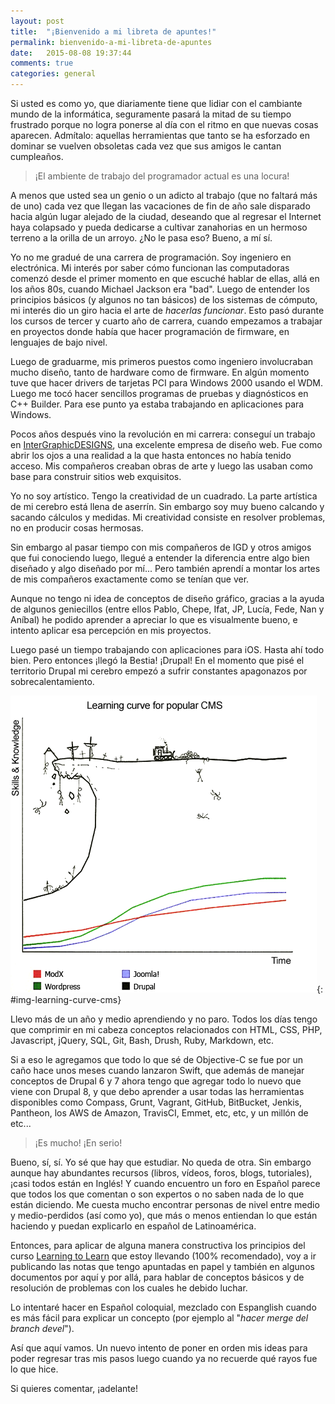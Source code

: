 ```yaml
---
layout: post
title:  "¡Bienvenido a mi libreta de apuntes!"
permalink: bienvenido-a-mi-libreta-de-apuntes
date:   2015-08-08 19:37:44
comments: true
categories: general
---
```

Si usted es como yo, que diariamente tiene que lidiar con el cambiante mundo de la informática, seguramente pasará la mitad de su tiempo frustrado porque no logra ponerse al día con el ritmo en que nuevas cosas aparecen. Admítalo: aquellas herramientas que tanto se ha esforzado en dominar se vuelven obsoletas cada vez que sus amigos le cantan cumpleaños.

<!--more-->

>¡El ambiente de trabajo del programador actual es una locura!

A menos que usted sea un genio o un adicto al trabajo (que no faltará más de uno) cada vez que llegan las vacaciones de fin de año sale disparado hacia algún lugar alejado de la ciudad, deseando que al regresar el Internet haya colapsado y pueda dedicarse a cultivar zanahorias en un hermoso terreno a la orilla de un arroyo. ¿No le pasa eso? Bueno, a mí sí.

Yo no me gradué de una carrera de programación. Soy ingeniero en electrónica. Mi interés por saber cómo funcionan las computadoras comenzó desde el primer momento en que escuché hablar de ellas, allá en los años 80s, cuando Michael Jackson era "bad". Luego de entender los principios básicos (y algunos no tan básicos) de los sistemas de cómputo, mi interés dio un giro hacia el arte de _hacerlas funcionar_. Esto pasó durante los cursos de tercer y cuarto año de carrera, cuando empezamos a trabajar en proyectos donde había que hacer programación de firmware, en lenguajes de bajo nivel.

Luego de graduarme, mis primeros puestos como ingeniero involucraban mucho diseño, tanto de hardware como de firmware. En algún momento tuve que hacer drivers de tarjetas PCI para Windows 2000 usando el WDM. Luego me tocó hacer sencillos programas de pruebas y diagnósticos en C++ Builder. Para ese punto ya estaba trabajando en aplicaciones para Windows.

Pocos años después vino la revolución en mi carrera: conseguí un trabajo en [InterGraphicDESIGNS](http://www.intergraphicdesigns.com), una excelente empresa de diseño web. Fue como abrir los ojos a una realidad a la que hasta entonces no había tenido acceso. Mis compañeros creaban obras de arte y luego las usaban como base para construir sitios web exquisitos.

Yo no soy artístico. Tengo la creatividad de un cuadrado. La parte artística de mi cerebro está llena de aserrín. Sin embargo soy muy bueno calcando y sacando cálculos y medidas. Mi creatividad consiste en resolver problemas, no en producir cosas hermosas.

Sin embargo al pasar tiempo con mis compañeros de IGD y otros amigos que fui conociendo luego, llegué a entender la diferencia entre algo bien diseñado y algo diseñado por mí... Pero también aprendí a montar los artes de mis compañeros exactamente como se tenían que ver.

Aunque no tengo ni idea de conceptos de diseño gráfico, gracias a la ayuda de algunos geniecillos (entre ellos Pablo, Chepe, Ifat, JP, Lucía, Fede, Nan y Aníbal) he podido aprender a apreciar lo que es visualmente bueno, e intento aplicar esa percepción en mis proyectos.

Luego pasé un tiempo trabajando con aplicaciones para iOS. Hasta ahí todo bien. Pero entonces ¡llegó la Bestia! ¡Drupal! En el momento que pisé el territorio Drupal mi cerebro empezó a sufrir constantes apagonazos por sobrecalentamiento.

![Curva de Aprendizaje de los CMS][img-learning-curve-cms]{: #img-learning-curve-cms}

[img-learning-curve-cms]: /images/learning-curve-cms.png "Curva de Aprendizaje de los CMS"

Llevo más de un año y medio aprendiendo y no paro. Todos los días tengo que comprimir en mi cabeza conceptos relacionados con HTML, CSS, PHP, Javascript, jQuery, SQL, Git, Bash, Drush, Ruby, Markdown, etc.

Si a eso le agregamos que todo lo que sé de Objective-C se fue por un caño hace unos meses cuando lanzaron Swift, que además de manejar conceptos de Drupal 6 y 7 ahora tengo que agregar todo lo nuevo que viene con Drupal 8, y que debo aprender a usar todas las herramientas disponibles como Compass, Grunt, Vagrant, GitHub, BitBucket, Jenkis, Pantheon, los AWS de Amazon, TravisCI, Emmet, etc, etc, y un millón de etc...

>¡Es mucho! ¡En serio!

Bueno, sí, sí. Yo sé que hay que estudiar. No queda de otra. Sin embargo aunque hay abundantes recursos (libros, vídeos, foros, blogs, tutoriales), ¡casi todos están en Inglés! Y cuando encuentro un foro en Español parece que todos los que comentan o son expertos o no saben nada de lo que están diciendo. Me cuesta mucho encontrar personas de nivel entre medio y medio-perdidos (así como yo), que más o menos entiendan lo que están haciendo y puedan explicarlo en español de Latinoamérica.

Entonces, para aplicar de alguna manera constructiva los principios del curso [Learning to Learn](https://www.coursera.org/learn/learning-how-to-learn/home/welcome) que estoy llevando (100% recomendado), voy a ir publicando las notas que tengo apuntadas en papel y también en algunos documentos por aquí y por allá, para hablar de conceptos básicos y de resolución de problemas con los cuales he debido luchar.

Lo intentaré hacer en Español coloquial, mezclado con Espanglish cuando es más fácil para explicar un concepto (por ejemplo al "_hacer merge del branch devel_").

Así que aquí vamos. Un nuevo intento de poner en orden mis ideas para poder regresar tras mis pasos luego cuando ya no recuerde qué rayos fue lo que hice.

Si quieres comentar, ¡adelante!
